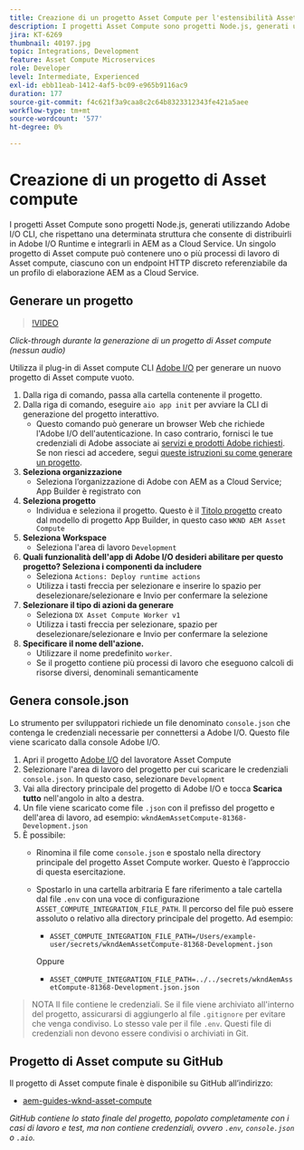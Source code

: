 ```yaml
---
title: Creazione di un progetto Asset Compute per l'estensibilità Asset Compute
description: I progetti Asset Compute sono progetti Node.js, generati utilizzando Adobe I/O CLI, che rispettano una determinata struttura che consente di distribuirli in Adobe I/O Runtime e integrarli in AEM as a Cloud Service.
jira: KT-6269
thumbnail: 40197.jpg
topic: Integrations, Development
feature: Asset Compute Microservices
role: Developer
level: Intermediate, Experienced
exl-id: ebb11eab-1412-4af5-bc09-e965b9116ac9
duration: 177
source-git-commit: f4c621f3a9caa8c2c64b8323312343fe421a5aee
workflow-type: tm+mt
source-wordcount: '577'
ht-degree: 0%

---
```


# Creazione di un progetto di Asset compute

I progetti Asset Compute sono progetti Node.js, generati utilizzando Adobe I/O CLI, che rispettano una determinata struttura che consente di distribuirli in Adobe I/O Runtime e integrarli in AEM as a Cloud Service. Un singolo progetto di Asset compute può contenere uno o più processi di lavoro di Asset compute, ciascuno con un endpoint HTTP discreto referenziabile da un profilo di elaborazione AEM as a Cloud Service.

## Generare un progetto

>[!VIDEO](https://video.tv.adobe.com/v/40197?quality=12&learn=on)

_Click-through durante la generazione di un progetto di Asset compute (nessun audio)_

Utilizza il plug-in di Asset compute CLI [Adobe I/O](../set-up/development-environment.md#aio-cli) per generare un nuovo progetto di Asset compute vuoto.

1. Dalla riga di comando, passa alla cartella contenente il progetto.
1. Dalla riga di comando, eseguire `aio app init` per avviare la CLI di generazione del progetto interattivo.
   + Questo comando può generare un browser Web che richiede l&#39;Adobe I/O dell&#39;autenticazione. In caso contrario, fornisci le tue credenziali di Adobe associate ai [servizi e prodotti Adobe richiesti](../set-up/accounts-and-services.md). Se non riesci ad accedere, segui [queste istruzioni su come generare un progetto](https://developer.adobe.com/app-builder/docs/getting_started/first_app/#42-developer-is-not-logged-in-as-enterprise-organization-user).
1. __Seleziona organizzazione__
   + Seleziona l’organizzazione di Adobe con AEM as a Cloud Service; App Builder è registrato con
1. __Seleziona progetto__
   + Individua e seleziona il progetto. Questo è il [Titolo progetto](../set-up/app-builder.md) creato dal modello di progetto App Builder, in questo caso `WKND AEM Asset Compute`
1. __Seleziona Workspace__
   + Seleziona l&#39;area di lavoro `Development`
1. __Quali funzionalità dell&#39;app di Adobe I/O desideri abilitare per questo progetto? Seleziona i componenti da includere__
   + Seleziona `Actions: Deploy runtime actions`
   + Utilizza i tasti freccia per selezionare e inserire lo spazio per deselezionare/selezionare e Invio per confermare la selezione
1. __Selezionare il tipo di azioni da generare__
   + Seleziona `DX Asset Compute Worker v1`
   + Utilizza i tasti freccia per selezionare, spazio per deselezionare/selezionare e Invio per confermare la selezione
1. __Specificare il nome dell&#39;azione.__
   + Utilizzare il nome predefinito `worker`.
   + Se il progetto contiene più processi di lavoro che eseguono calcoli di risorse diversi, denominali semanticamente

## Genera console.json

Lo strumento per sviluppatori richiede un file denominato `console.json` che contenga le credenziali necessarie per connettersi a Adobe I/O. Questo file viene scaricato dalla console Adobe I/O.

1. Apri il progetto [Adobe I/O](https://console.adobe.io) del lavoratore Asset Compute
1. Selezionare l&#39;area di lavoro del progetto per cui scaricare le credenziali `console.json`. In questo caso, selezionare `Development`
1. Vai alla directory principale del progetto di Adobe I/O e tocca __Scarica tutto__ nell&#39;angolo in alto a destra.
1. Un file viene scaricato come file `.json` con il prefisso del progetto e dell&#39;area di lavoro, ad esempio: `wkndAemAssetCompute-81368-Development.json`
1. È possibile:
   + Rinomina il file come `console.json` e spostalo nella directory principale del progetto Asset Compute worker. Questo è l’approccio di questa esercitazione.
   + Spostarlo in una cartella arbitraria E fare riferimento a tale cartella dal file `.env` con una voce di configurazione `ASSET_COMPUTE_INTEGRATION_FILE_PATH`. Il percorso del file può essere assoluto o relativo alla directory principale del progetto. Ad esempio:
      + `ASSET_COMPUTE_INTEGRATION_FILE_PATH=/Users/example-user/secrets/wkndAemAssetCompute-81368-Development.json`

     Oppure
      + `ASSET_COMPUTE_INTEGRATION_FILE_PATH=../../secrets/wkndAemAssetCompute-81368-Development.json.json`

> NOTA
> Il file contiene le credenziali. Se il file viene archiviato all&#39;interno del progetto, assicurarsi di aggiungerlo al file `.gitignore` per evitare che venga condiviso. Lo stesso vale per il file `.env`. Questi file di credenziali non devono essere condivisi o archiviati in Git.

## Progetto di Asset compute su GitHub

Il progetto di Asset compute finale è disponibile su GitHub all’indirizzo:

+ [aem-guides-wknd-asset-compute](https://github.com/adobe/aem-guides-wknd-asset-compute)

_GitHub contiene lo stato finale del progetto, popolato completamente con i casi di lavoro e test, ma non contiene credenziali, ovvero `.env`, `console.json` o `.aio`._
